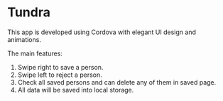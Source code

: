 # Tundra
This app is developed using Cordova with elegant UI design and animations.

The main features:

1. Swipe right to save a person.
2. Swipe left to reject a person.
3. Check all saved persons and can delete any of them in saved page.
4. All data will be saved into local storage.
